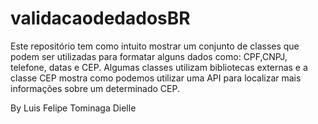 # validacaodedadosBR

Este repositório tem como intuito mostrar um conjunto de classes que podem ser utilizadas para formatar alguns dados como: CPF,CNPJ, telefone, datas e CEP.
Algumas classes utilizam bibliotecas externas e a classe CEP mostra como podemos utilizar uma API para localizar mais informações sobre um determinado CEP.

By Luis Felipe Tominaga Dielle
